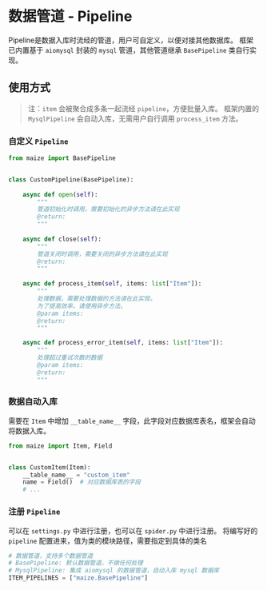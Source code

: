 # 数据管道 - Pipeline

Pipeline是数据入库时流经的管道，用户可自定义，以便对接其他数据库。
框架已内置基于 `aiomysql` 封装的 `mysql` 管道，其他管道继承 `BasePipeline` 类自行实现。

## 使用方式

> 注：`item` 会被聚合成多条一起流经 `pipeline`，方便批量入库。
> 框架内置的 `MysqlPipeline` 会自动入库，无需用户自行调用 `process_item` 方法。


### 自定义 `Pipeline`

```python
from maize import BasePipeline


class CustomPipeline(BasePipeline):
    
    async def open(self):
        """
        管道初始化时调用，需要初始化的异步方法请在此实现
        @return: 
        """
    
    async def close(self):
        """
        管道关闭时调用，需要关闭的异步方法请在此实现
        @return: 
        """
    
    async def process_item(self, items: list["Item"]):
        """
        处理数据，需要处理数据的方法请在此实现。
        为了提高效率，请使用异步方法。
        @param items: 
        @return: 
        """

    async def process_error_item(self, items: list["Item"]):
        """
        处理超过重试次数的数据
        @param items: 
        @return: 
        """
```


### 数据自动入库

需要在 `Item` 中增加 `__table_name__` 字段，此字段对应数据库表名，框架会自动将数据入库。

```python
from maize import Item, Field


class CustomItem(Item):
    __table_name__ = "custom_item"
    name = Field()  # 对应数据库表的字段
    # ...
```


### 注册 `Pipeline`

可以在 `settings.py` 中进行注册，也可以在 `spider.py` 中进行注册。
将编写好的 `pipeline` 配置进来，值为类的模块路径，需要指定到具体的类名

```python
# 数据管道，支持多个数据管道
# BasePipeline: 默认数据管道，不做任何处理
# MysqlPipeline: 集成 aiomysql 的数据管道，自动入库 mysql 数据库
ITEM_PIPELINES = ["maize.BasePipeline"]
```
